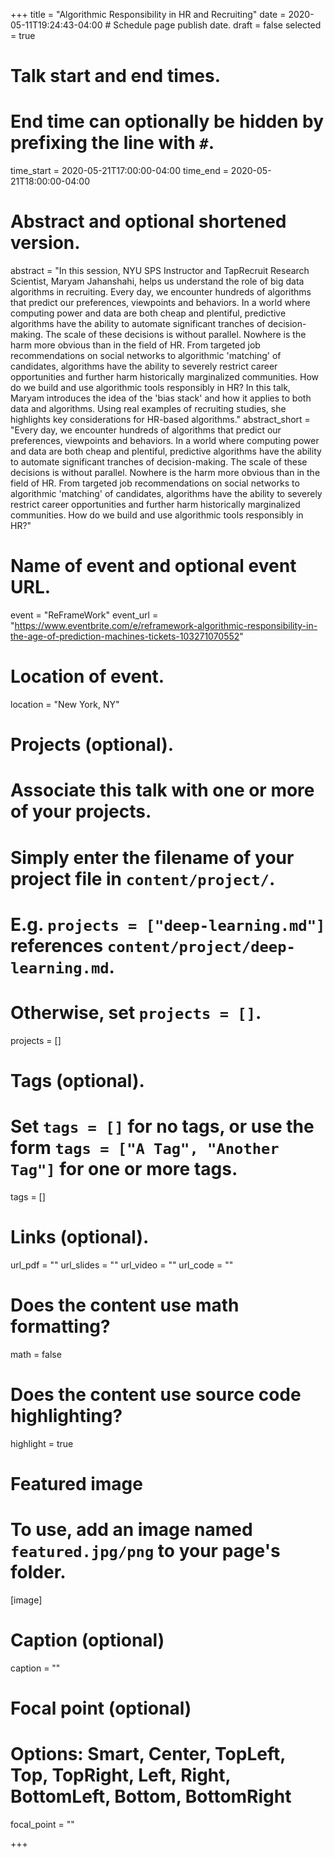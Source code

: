 +++
title = "Algorithmic Responsibility in HR and Recruiting"
date = 2020-05-11T19:24:43-04:00  # Schedule page publish date.
draft = false
selected = true

# Talk start and end times.
#   End time can optionally be hidden by prefixing the line with `#`.
time_start = 2020-05-21T17:00:00-04:00
time_end = 2020-05-21T18:00:00-04:00

# Abstract and optional shortened version.
abstract = "In this session, NYU SPS Instructor and TapRecruit Research Scientist, Maryam Jahanshahi, helps us understand the role of big data algorithms in recruiting. Every day, we encounter hundreds of algorithms that predict our preferences, viewpoints and behaviors. In a world where computing power and data are both cheap and plentiful, predictive algorithms have the ability to automate significant tranches of decision-making. The scale of these decisions is without parallel. Nowhere is the harm more obvious than in the field of HR. From targeted job recommendations on social networks to algorithmic 'matching' of candidates, algorithms have the ability to severely restrict career opportunities and further harm historically marginalized communities. How do we build and use algorithmic tools responsibly in HR? In this talk, Maryam introduces the idea of the 'bias stack' and how it applies to both data and algorithms. Using real examples of recruiting studies, she highlights key considerations for HR-based algorithms."
abstract_short = "Every day, we encounter hundreds of algorithms that predict our preferences, viewpoints and behaviors. In a world where computing power and data are both cheap and plentiful, predictive algorithms have the ability to automate significant tranches of decision-making. The scale of these decisions is without parallel. Nowhere is the harm more obvious than in the field of HR. From targeted job recommendations on social networks to algorithmic 'matching' of candidates, algorithms have the ability to severely restrict career opportunities and further harm historically marginalized communities. How do we build and use algorithmic tools responsibly in HR?"

# Name of event and optional event URL.
event = "ReFrameWork"
event_url = "https://www.eventbrite.com/e/reframework-algorithmic-responsibility-in-the-age-of-prediction-machines-tickets-103271070552"

# Location of event.
location = "New York, NY"

# Projects (optional).
#   Associate this talk with one or more of your projects.
#   Simply enter the filename of your project file in `content/project/`.
#   E.g. `projects = ["deep-learning.md"]` references `content/project/deep-learning.md`.
#   Otherwise, set `projects = []`.
projects = []

# Tags (optional).
#   Set `tags = []` for no tags, or use the form `tags = ["A Tag", "Another Tag"]` for one or more tags.
tags = []

# Links (optional).
url_pdf = ""
url_slides = ""
url_video = ""
url_code = ""

# Does the content use math formatting?
math = false

# Does the content use source code highlighting?
highlight = true

# Featured image
# To use, add an image named `featured.jpg/png` to your page's folder. 
[image]
  # Caption (optional)
  caption = ""

  # Focal point (optional)
  # Options: Smart, Center, TopLeft, Top, TopRight, Left, Right, BottomLeft, Bottom, BottomRight
  focal_point = ""

+++
